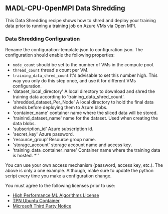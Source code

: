 ## MADL-CPU-OpenMPI Data Shredding
This Data Shredding recipe shows how to shred and deploy your training data prior to running a training job on Azure VMs via Open MPI.

### Data Shredding Configuration
Rename the configuration-template.json to configuration.json.  The configuration should enable the following properties:
* `node_count` should be set to the number of VMs in the compute pool.
* `thread_count` thread's count per VM.
* `training_data_shred_count` It's  advisable to set this number high. This way you only do this step once, and use it for different VMs configuration.
* 'dataset_local_directory' A local directory to download and shred the training data according to 'training_data_shred_count'.
* 'shredded_dataset_Per_Node' A local directory to hold the final data shreds before deploying them to Azure blobs. 
* 'container_name' container name where the sliced data will be stored.
* 'trainind_dataset_name' name for the dataset.  Used when creating the data blobs.
* 'subscription_id' Azure subscription id.
* 'secret_key' Azure password.
* 'resource_group' Resource group name.
* 'storage_account' storage account name and access key.
* 'training_data_container_name' Container name where the training data is hosted.
*''

You can use your own access mechanism (password, access key, etc.).  The above is only a one example.  Although, make sure to update the python script 
every time you make a configuration change.

You must agree to the following licenses prior to use:
* [High Performance ML Algorithms License](https://github.com/saeedmaleki/Distributed-Linear-Learner/blob/master/High%20Performance%20ML%20Algorithms%20-%20Standalone%20(free)%20Use%20Terms%20V2%20(06-06-18).txt)
* [TPN Ubuntu Container](https://github.com/saeedmaleki/Distributed-Linear-Learner/blob/master/TPN_Ubuntu%20Container_16-04-FINAL.txt)
* [Microsoft Third Party Notice](https://github.com/saeedmaleki/Distributed-Linear-Learner/blob/master/MicrosoftThirdPartyNotice.txt) 
